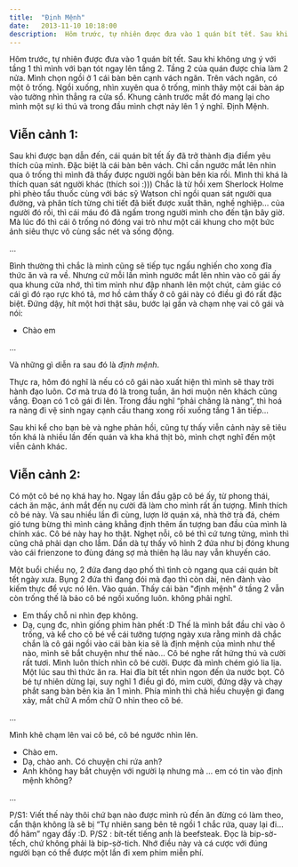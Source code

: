 ```yaml
---
title:  "Định Mệnh"
date:   2013-11-10 10:18:00
description:  Hôm trước, tự nhiên được đưa vào 1 quán bít tết. Sau khi không ưng ý với tầng 1 thì mình với bạn tót ngay lên tầng 2. Khung cảnh trước mắt đó mang lại cho mình một sự kì thú và trong đầu mình chợt nảy lên 1 ý nghĩ. Định Mệnh. 
---
```


Hôm trước, tự nhiên được đưa vào 1 quán bít tết. Sau khi không ưng ý với tầng 1 thì mình với bạn tót ngay lên tầng 2. Tầng 2 của quán được chia làm 2 nửa. Mình chọn ngồi ở 1 cái bàn bên cạnh vách ngăn. Trên vách ngăn, có một ô trống. Ngồi xuống, nhìn xuyên qua ô trống, mình thây một  cái bàn áp vào tường nhìn thẳng ra cửa sổ. Khung cảnh trước mắt đó mang lại cho mình một sự kì thú và trong đầu mình chợt nảy lên 1 ý nghĩ. Định Mệnh.

## Viễn cảnh 1:
Sau khi được bạn dẫn đến, cái quán bít tết ấy đã trở thành địa điểm yêu thích của mình. Đặc biệt là cái bàn bên vách. Chỉ cần ngước mắt lên nhìn qua ô trống thì mình đã thấy được người ngồi bàn bên kia rồi. Mình thì khá là thích quan sát người khác (thích soi :))) Chắc là từ hồi xem Sherlock Holme phì phèo tẩu thuốc cùng với bác sỹ Watson chỉ ngồi quan sát người qua đường, và phân tích từng chi tiết đã biết được xuất thân, nghề nghiệp… của người đó rồi, thì cái máu đó đã ngấm trong người mình cho đến tận bây giờ. Mà lúc đó thì cái ô trống nó đóng vai trò như một cái khung cho một bức ảnh siêu thực vô cùng sắc nét và sống động.

...

Bình thường thì chắc là mình cũng sẽ tiếp tục ngấu nghiến cho xong đĩa thức ăn và ra về. Nhưng cứ mỗi lần mình ngước mắt lên nhìn vào cô gái ấy qua khung cửa nhớ, thì tim mình như đập nhanh lên một chút, cảm giác có cái gì đó rạo rực khó tả, mơ hồ cảm thấy ở cô gái này có điều gì đó rất đặc biệt. Đứng dậy, hít một hơi thật sâu, bước lại gần và chạm nhẹ vai cô gái và nói:
- Chào em

...

Và những gì diễn ra sau đó là *định mệnh*.


Thực ra, hôm đó nghĩ là nếu có cô gái nào xuất hiện thì mình sẽ thay trời hành đạo luôn. Cơ mà trưa đó là trong tuần, ăn hơi muộn nên khách cũng vắng. Đoạn có 1 cô gái đi lên. Trong đầu nghĩ “phải chăng là nàng”, thì hoá ra nàng đi vệ sinh ngay cạnh cầu thang xong rối xuống tầng 1 ăn tiếp…

Sau khi kể cho bạn bè và nghe phản hồi, cũng tự thấy viễn cảnh này sẽ tiêu tốn khá là nhiều lần đến quán và kha khá thịt bò, mình chợt nghĩ đến một viễn cảnh khác.

## Viễn cảnh 2:
Có một cô bé nọ khá hay ho. Ngay lần đầu gặp cô bé ấy, từ phong thái, cách ăn mặc, ánh mắt đến nụ cười đã làm cho mình rất ấn tượng. Mình thích cô bé này. Và sau nhiều lần đi cùng, lượn lờ quán xá, nhà thờ trà đá, chém gió tưng bừng thì mình cảng khẳng định thêm ấn tượng ban đầu của mình là chính xác. Cô bé này hay ho thật. Nghẹt nỗi, cô bé thì cứ tưng tửng, mình thì cũng chả phải dạn cho lắm. Dần dà tự thấy vô hình 2 đứa như bị đóng khung vào cái frienzone to đùng đáng sợ mà thiên hạ lâu nay vẫn khuyến cáo.

Một buổi chiều nọ, 2 đứa đang dạo phố thì tình cò ngang qua cái quán bít tết ngày xưa. Bụng 2 đứa thì đang đói mà đạo thì còn dài, nên đành vào kiếm thực để vực nó lên. 
Vào quán. Thấy cái bàn "định mệnh" ở tầng 2 vẫn còn trống thế là bảo cô bé ngồi xuống luôn. không phải nghĩ.
- Em thấy chỗ ni nhìn đẹp không.
- Dạ, cụng đc, nhìn giống phim hàn phết :D
Thế là mình bắt đầu chỉ vào ô trống, và kể cho cô bé về cái tưởng tượng ngày xưa rằng mình dã chắc chắn là cô gái ngồi vào cái bàn kia sẽ là định mệnh của mình như thế nào, mình sẽ bắt chuyện như thế nào... Cô bé nghe rất hứng thú và cười rất tươi. Mình luôn thích nhìn cô bé cười. Được đà mình chém gió lia lịa. Một lúc sau thì thức ăn ra. Hai đĩa bít tết nhìn ngon đến ứa nước bọt. Cô bé tự nhiên dừng lại, suy nghĩ 1 điều gì đó, mỉm cười, đứng dậy và chạy phắt sang bàn bên kia ăn 1 mình. Phía mình thì chả hiều chuyện gì đang xảy, mắt chữ A mồm chữ O nhìn theo cô bé. 

...

Mình khẽ chạm lên vai cô bé, cô bé ngước nhìn lên.
- Chào em.
- Dạ, chào anh. Có chuyện chi rứa anh?
- Anh không hay bắt chuyện với người lạ nhưng mà ... em có tin vào định mệnh không?

...

P/S1: Viết thế này thôi chứ bạn nào được mình rủ đến ăn đừng có làm theo,  cẩn thận không là sẽ bị “Tự nhiên sang bên tê ngồi 1 chắc rứa, quay lại đi… đồ hâm” ngay đấy :D.
P/S2 : bít-tết tiếng anh là beefsteak. Đọc là bip-sờ-tếch, chứ không phải là bip-sờ-tich. Nhớ điều này và cá cược với đúng người bạn có thể được một lần đi xem phim miễn phí.